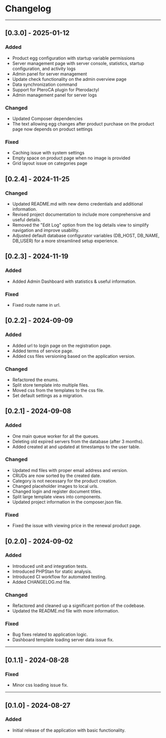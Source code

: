 # Changelog

---

## [0.3.0] - 2025-01-12

### Added
- Product egg configuration with startup variable permissions
- Server management page with server console, statistics, startup configuration, and activity logs
- Admin panel for server management
- Update check functionality on the admin overview page
- Data synchronization command
- Support for PteroCA plugin for Pterodactyl
- Admin management panel for server logs

### Changed
- Updated Composer dependencies
- The text allowing egg changes after product purchase on the product page now depends on product settings

### Fixed
- Caching issue with system settings
- Empty space on product page when no image is provided
- Grid layout issue on categories page

## [0.2.4] - 2024-11-25

### Changed
- Updated README.md with new demo credentials and additional information.
- Revised project documentation to include more comprehensive and useful details.
- Removed the "Edit Log" option from the log details view to simplify navigation and improve usability.
- Adjusted default database configurator variables (DB_HOST, DB_NAME, DB_USER) for a more streamlined setup experience.

## [0.2.3] - 2024-11-19

### Added
- Added Admin Dashboard with statistics & useful information.

### Fixed
- Fixed route name in url.

## [0.2.2] - 2024-09-09

### Added
- Added url to login page on the registration page.
- Added terms of service page.
- Added css files versioning based on the application version.

### Changed
- Refactored the enums.
- Split store template into multiple files.
- Moved css from the templates to the css file.
- Set default settings as a migration.

## [0.2.1] - 2024-09-08

### Added
- One main queue worker for all the queues.
- Deleting old expired servers from the database (after 3 months).
- Added created at and updated at timestamps to the user table.

### Changed
- Updated md files with proper email address and version.
- CRUDs are now sorted by the created date.
- Category is not necessary for the product creation.
- Changed placeholder images to local urls.
- Changed login and register document titles.
- Split large template views into components.
- Updated project information in the composer.json file.

### Fixed
- Fixed the issue with viewing price in the renewal product page.

## [0.2.0] - 2024-09-02

### Added
- Introduced unit and integration tests.
- Introduced PHPStan for static analysis.
- Introduced CI workflow for automated testing.
- Added CHANGELOG.md file.

### Changed
- Refactored and cleaned up a significant portion of the codebase.
- Updated the README.md file with more information.

### Fixed
- Bug fixes related to application logic.
- Dashboard template loading server data issue fix.
---

## [0.1.1] - 2024-08-28

### Fixed
- Minor css loading issue fix.
---

## [0.1.0] - 2024-08-27

### Added
- Initial release of the application with basic functionality.